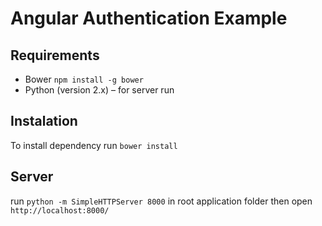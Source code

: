 Angular Authentication Example
===

Requirements
---

* Bower 
`npm install -g bower`
* Python (version 2.x) – for server run

Instalation
---

To install dependency run `bower install`

Server
---
run `python -m SimpleHTTPServer 8000` in root application folder then open `http://localhost:8000/`
